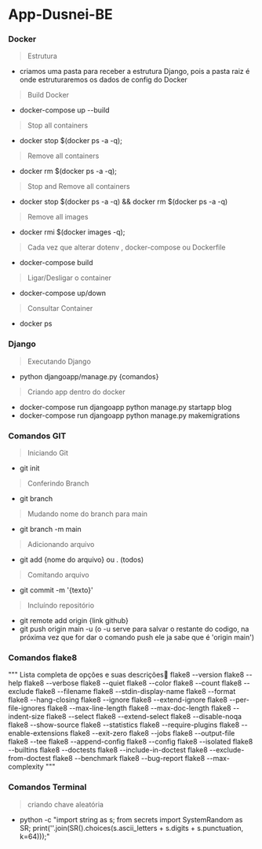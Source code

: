 # App-Dusnei-BE

### Docker
> Estrutura
- criamos uma pasta para receber a estrutura Django, pois a pasta raiz é onde estruturaremos os dados de config do Docker

> Build Docker
- docker-compose up --build

> Stop all containers
- docker stop $(docker ps -a -q); 

> Remove all containers
- docker rm $(docker ps -a -q);

> Stop and Remove all containers
- docker stop $(docker ps -a -q) && docker rm $(docker ps -a -q)

> Remove all images
- docker rmi $(docker images -q);

> Cada vez que alterar dotenv , docker-compose ou Dockerfile
- docker-compose build

> Ligar/Desligar o container
- docker-compose up/down

> Consultar Container
- docker ps


### Django
> Executando Django
- python djangoapp/manage.py {comandos}

> Criando app dentro do docker
- docker-compose run djangoapp python manage.py startapp blog
- docker-compose run djangoapp python manage.py makemigrations

### Comandos GIT
> Iniciando Git
- git init

> Conferindo Branch
- git branch

> Mudando nome do branch para main
- git branch -m main

> Adicionando arquivo
- git add {nome do arquivo} ou . (todos)

> Comitando arquivo
- git commit -m '{texto}'

> Incluíndo repositório
- git remote add origin {link github}
- git push origin main -u (o -u serve para salvar o restante do codigo, na próxima vez que for dar o comando push ele ja sabe que é 'origin main')

### Comandos flake8
 """
    Lista completa de opções e suas descrições
    flake8 --version
    flake8 --help
    flake8 --verbose
    flake8 --quiet
    flake8 --color
    flake8 --count
    flake8 --exclude
    flake8 --filename
    flake8 --stdin-display-name
    flake8 --format
    flake8 --hang-closing
    flake8 --ignore
    flake8 --extend-ignore
    flake8 --per-file-ignores
    flake8 --max-line-length
    flake8 --max-doc-length
    flake8 --indent-size
    flake8 --select
    flake8 --extend-select
    flake8 --disable-noqa
    flake8 --show-source
    flake8 --statistics
    flake8 --require-plugins
    flake8 --enable-extensions
    flake8 --exit-zero
    flake8 --jobs
    flake8 --output-file
    flake8 --tee
    flake8 --append-config
    flake8 --config
    flake8 --isolated
    flake8 --builtins
    flake8 --doctests
    flake8 --include-in-doctest
    flake8 --exclude-from-doctest
    flake8 --benchmark
    flake8 --bug-report
    flake8 --max-complexity
 """

 ### Comandos Terminal
 > criando chave aleatória
 - python -c "import string as s; from secrets import SystemRandom as SR; print(''.join(SR().choices(s.ascii_letters + s.digits + s.punctuation, k=64)));"
